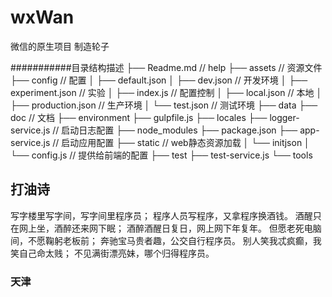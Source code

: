 # wxWan
微信的原生项目
制造轮子 

###########目录结构描述
├── Readme.md                   // help
├── assets                      // 资源文件
├── config                      // 配置
│   ├── default.json
│   ├── dev.json                // 开发环境
│   ├── experiment.json         // 实验
│   ├── index.js                // 配置控制
│   ├── local.json              // 本地
│   ├── production.json         // 生产环境
│   └── test.json               // 测试环境
├── data
├── doc                         // 文档
├── environment
├── gulpfile.js
├── locales
├── logger-service.js           // 启动日志配置
├── node_modules
├── package.json
├── app-service.js              // 启动应用配置
├── static                      // web静态资源加载
│   └── initjson
│       └── config.js         // 提供给前端的配置
├── test
├── test-service.js
└── tools

## 打油诗
写字楼里写字间，写字间里程序员； 
程序人员写程序，又拿程序换酒钱。 
酒醒只在网上坐，酒醉还来网下眠； 
酒醉酒醒日复日，网上网下年复年。 
但愿老死电脑间，不愿鞠躬老板前； 
奔驰宝马贵者趣，公交自行程序员。 
别人笑我忒疯癫，我笑自己命太贱； 
不见满街漂亮妹，哪个归得程序员。

### 天津

